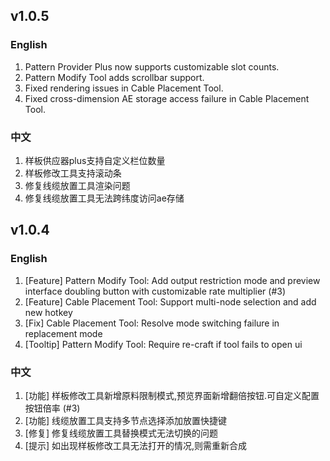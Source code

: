 ## v1.0.5
### English
1. Pattern Provider Plus now supports customizable slot counts.
2. Pattern Modify Tool adds scrollbar support.
3. Fixed rendering issues in Cable Placement Tool.
4. Fixed cross-dimension AE storage access failure in Cable Placement Tool.
### 中文
1. 样板供应器plus支持自定义栏位数量
2. 样板修改工具支持滚动条
3. 修复线缆放置工具渲染问题 
4. 修复线缆放置工具无法跨纬度访问ae存储
## v1.0.4
### English
1. [Feature] Pattern Modify Tool: Add output restriction mode and preview interface doubling button with customizable rate multiplier (#3)
2. [Feature] Cable Placement Tool: Support multi-node selection and add new hotkey
3. [Fix] Cable Placement Tool: Resolve mode switching failure in replacement mode
4. [Tooltip] Pattern Modify Tool: Require re-craft if tool fails to open ui
### 中文
1. [功能] 样板修改工具新增原料限制模式,预览界面新增翻倍按钮.可自定义配置按钮倍率 (#3)
2. [功能] 线缆放置工具支持多节点选择添加放置快捷键
3. [修复] 修复线缆放置工具替换模式无法切换的问题
4. [提示] 如出现样板修改工具无法打开的情况,则需重新合成
